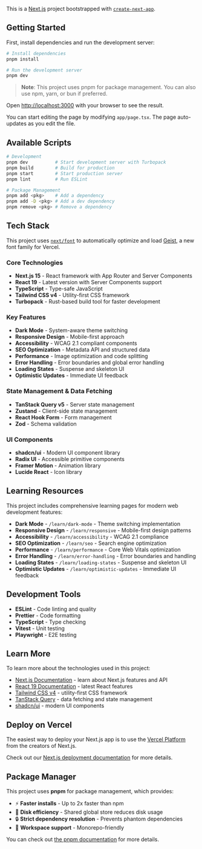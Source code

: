 This is a [Next.js](https://nextjs.org) project bootstrapped with [`create-next-app`](https://nextjs.org/docs/app/api-reference/cli/create-next-app).

## Getting Started

First, install dependencies and run the development server:

```bash
# Install dependencies
pnpm install

# Run the development server
pnpm dev
```

> **Note**: This project uses pnpm for package management. You can also use npm, yarn, or bun if preferred.

Open [http://localhost:3000](http://localhost:3000) with your browser to see the result.

You can start editing the page by modifying `app/page.tsx`. The page auto-updates as you edit the file.

## Available Scripts

```bash
# Development
pnpm dev          # Start development server with Turbopack
pnpm build        # Build for production
pnpm start        # Start production server
pnpm lint         # Run ESLint

# Package Management
pnpm add <pkg>    # Add a dependency
pnpm add -D <pkg> # Add a dev dependency
pnpm remove <pkg> # Remove a dependency
```

## Tech Stack

This project uses [`next/font`](https://nextjs.org/docs/app/building-your-application/optimizing/fonts) to automatically optimize and load [Geist](https://vercel.com/font), a new font family for Vercel.

### Core Technologies
- **Next.js 15** - React framework with App Router and Server Components
- **React 19** - Latest version with Server Components support
- **TypeScript** - Type-safe JavaScript
- **Tailwind CSS v4** - Utility-first CSS framework
- **Turbopack** - Rust-based build tool for faster development

### Key Features
- **Dark Mode** - System-aware theme switching
- **Responsive Design** - Mobile-first approach
- **Accessibility** - WCAG 2.1 compliant components
- **SEO Optimization** - Metadata API and structured data
- **Performance** - Image optimization and code splitting
- **Error Handling** - Error boundaries and global error handling
- **Loading States** - Suspense and skeleton UI
- **Optimistic Updates** - Immediate UI feedback

### State Management & Data Fetching
- **TanStack Query v5** - Server state management
- **Zustand** - Client-side state management
- **React Hook Form** - Form management
- **Zod** - Schema validation

### UI Components
- **shadcn/ui** - Modern UI component library
- **Radix UI** - Accessible primitive components
- **Framer Motion** - Animation library
- **Lucide React** - Icon library

## Learning Resources

This project includes comprehensive learning pages for modern web development features:

- **Dark Mode** - `/learn/dark-mode` - Theme switching implementation
- **Responsive Design** - `/learn/responsive` - Mobile-first design patterns
- **Accessibility** - `/learn/accessibility` - WCAG 2.1 compliance
- **SEO Optimization** - `/learn/seo` - Search engine optimization
- **Performance** - `/learn/performance` - Core Web Vitals optimization
- **Error Handling** - `/learn/error-handling` - Error boundaries and handling
- **Loading States** - `/learn/loading-states` - Suspense and skeleton UI
- **Optimistic Updates** - `/learn/optimistic-updates` - Immediate UI feedback

## Development Tools

- **ESLint** - Code linting and quality
- **Prettier** - Code formatting
- **TypeScript** - Type checking
- **Vitest** - Unit testing
- **Playwright** - E2E testing

## Learn More

To learn more about the technologies used in this project:

- [Next.js Documentation](https://nextjs.org/docs) - learn about Next.js features and API
- [React 19 Documentation](https://react.dev) - latest React features
- [Tailwind CSS v4](https://tailwindcss.com) - utility-first CSS framework
- [TanStack Query](https://tanstack.com/query) - data fetching and state management
- [shadcn/ui](https://ui.shadcn.com) - modern UI components

## Deploy on Vercel

The easiest way to deploy your Next.js app is to use the [Vercel Platform](https://vercel.com/new?utm_medium=default-template&filter=next.js&utm_source=create-next-app&utm_campaign=create-next-app-readme) from the creators of Next.js.

Check out our [Next.js deployment documentation](https://nextjs.org/docs/app/building-your-application/deploying) for more details.

## Package Manager

This project uses **pnpm** for package management, which provides:

- ⚡ **Faster installs** - Up to 2x faster than npm
- 💾 **Disk efficiency** - Shared global store reduces disk usage
- 🔒 **Strict dependency resolution** - Prevents phantom dependencies
- 🔄 **Workspace support** - Monorepo-friendly

You can check out [the pnpm documentation](https://pnpm.io) for more details.
